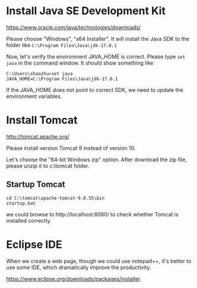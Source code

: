 # Install Java SE Development Kit 
https://www.oracle.com/java/technologies/downloads/

Please choose "Windows", "x64 Installer". It will install the Java SDK to the folder like
`C:\Program Files\Java\jdk-17.0.1`

Now, let's verify the environment JAVA_HOME is correct. Please type `set java` in the command window. It should show something like
```
C:\Users\shaozhu>set java
JAVA_HOME=C:\Program Files\Java\jdk-17.0.1
```
If the JAVA_HOME does not point to correct SDK, we need to update the environment variables.

# Install Tomcat
http://tomcat.apache.org/

Please install version Tomcat 9 instead of version 10.

Let's choose the "64-bit Windows zip" option. After download the zip file, please unzip it to c:\tomcat folder.

## Startup Tomcat
```
cd C:\tomcat\apache-tomcat-9.0.55\bin
startup.bat
```
we could browse to http://localhost:8080/ to check whether Tomcat is installed correctly.

# Eclipse IDE
When we create a web page, though we could use notepad++, it's better to use some IDE, which dramatically improve the productivity.

https://www.eclipse.org/downloads/packages/installer
